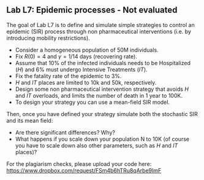 ## Lab L7: Epidemic processes - Not evaluated

The goal of Lab L7 is to define and simulate simple strategies to  control an  epidemic (SIR) process through non pharmaceutical interventions (i.e. by introducing mobility restrictions).

* Consider a homogeneous population of 50M individuals. 
* Fix $R(0)=4$ and $\gamma=1/14$ days (recovering rate).    
* Assume that $10\%$ of the infected individuals  needs to be Hospitalized ($H$) and $6\%$ must undergo Intensive Treatments ($IT$).
* Fix the fatality rate of the epidemic to $3\%$.
* $H$ and $IT$ places are limited to 10k and 50k, respectively. 
* Design some non pharmaceutical intervention strategy that avoids $H$ and $IT$ overloads, and limits the number of death in 1 year to 100K.
* To design your strategy you can use a mean-field SIR model.

Then, once you have defined your strategy simulate both the stochastic SIR and its mean field:

* Are there significant differences? Why? 
* What happens if you scale down your population N to 10K (of course you have to scale down also other parameters, such as $H$ and $IT$ places)?


For the plagiarism checks, please upload your code here: 
https://www.dropbox.com/request/FSm4b6hTRu8qArbe9ImF